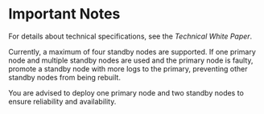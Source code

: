 # Important Notes<a name="EN-US_TOPIC_0244801140"></a>

For details about technical specifications, see the  _Technical White Paper_.

Currently, a maximum of four standby nodes are supported. If one primary node and multiple standby nodes are used and the primary node is faulty, promote a standby node with more logs to the primary, preventing other standby nodes from being rebuilt.

You are advised to deploy one primary node and two standby nodes to ensure reliability and availability.

